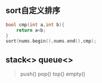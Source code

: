 ## sort自定义排序
```cpp
bool cmp(int a,int b){
    return a<b;
}
sort(nums.begin(),nums.end(),cmp);
```
## stack<> queue<>  
> push() pop() top() empty()